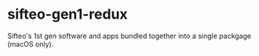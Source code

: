 # sifteo-gen1-redux
Sifteo's 1st gen software and apps bundled together into a single packgage (macOS only).
